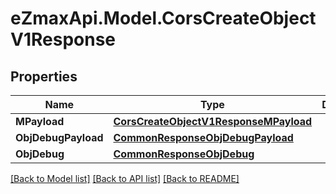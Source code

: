 
# eZmaxApi.Model.CorsCreateObjectV1Response

## Properties

Name | Type | Description | Notes
------------ | ------------- | ------------- | -------------
**MPayload** | [**CorsCreateObjectV1ResponseMPayload**](CorsCreateObjectV1ResponseMPayload.md) |  | 
**ObjDebugPayload** | [**CommonResponseObjDebugPayload**](CommonResponseObjDebugPayload.md) |  | [optional] 
**ObjDebug** | [**CommonResponseObjDebug**](CommonResponseObjDebug.md) |  | [optional] 

[[Back to Model list]](../README.md#documentation-for-models)
[[Back to API list]](../README.md#documentation-for-api-endpoints)
[[Back to README]](../README.md)

